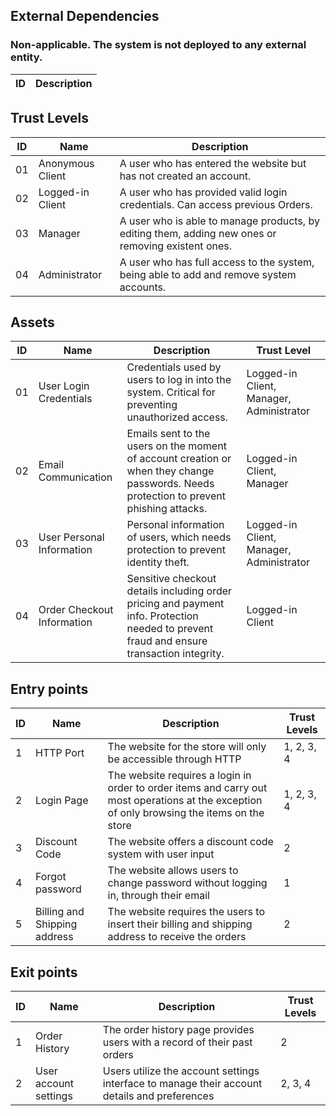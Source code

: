 ## External Dependencies

### Non-applicable. The system is not deployed to any external entity.

| ID  | Description |
| --- | ----------- |

## Trust Levels

| ID  | Name             | Description                                                                                        |
| --- | ---------------- | -------------------------------------------------------------------------------------------------- |
| 01  | Anonymous Client | A user who has entered the website but has not created an account.                                 |
| 02  | Logged-in Client | A user who has provided valid login credentials. Can access previous Orders.                       |
| 03  | Manager          | A user who is able to manage products, by editing them, adding new ones or removing existent ones. |
| 04  | Administrator    | A user who has full access to the system, being able to add and remove system accounts.            |

## Assets

| ID  | Name                       | Description                                                                                                                               | Trust Level                              |
| --- | -------------------------- | ----------------------------------------------------------------------------------------------------------------------------------------- | ---------------------------------------- |
| 01  | User Login Credentials     | Credentials used by users to log in into the system. Critical for preventing unauthorized access.                                         | Logged-in Client, Manager, Administrator |
| 02  | Email Communication        | Emails sent to the users on the moment of account creation or when they change passwords. Needs protection to prevent phishing attacks.   | Logged-in Client, Manager                |
| 03  | User Personal Information  | Personal information of users, which needs protection to prevent identity theft.                                                          | Logged-in Client, Manager, Administrator |
| 04  | Order Checkout Information | Sensitive checkout details including order pricing and payment info. Protection needed to prevent fraud and ensure transaction integrity. | Logged-in Client                         |

## Entry points

| ID  | Name                         | Description                                                                                                                                 | Trust Levels |
| --- | ---------------------------- | ------------------------------------------------------------------------------------------------------------------------------------------- | ------------ |
| 1   | HTTP Port                    | The website for the store will only be accessible through HTTP                                                                              | 1, 2, 3, 4   |
| 2   | Login Page                   | The website requires a login in order to order items and carry out most operations at the exception of only browsing the items on the store | 1, 2, 3, 4   |
| 3   | Discount Code                | The website offers a discount code system with user input                                                                                   | 2            |
| 4   | Forgot password              | The website allows users to change password without logging in, through their email                                                         | 1            |
| 5   | Billing and Shipping address | The website requires the users to insert their billing and shipping address to receive the orders                                           | 2            |

## Exit points

| ID  | Name                  | Description                                                                                  | Trust Levels |
| --- | --------------------- | -------------------------------------------------------------------------------------------- | ------------ |
| 1   | Order History         | The order history page provides users with a record of their past orders                     | 2            |
| 2   | User account settings | Users utilize the account settings interface to manage their account details and preferences | 2, 3, 4      |
